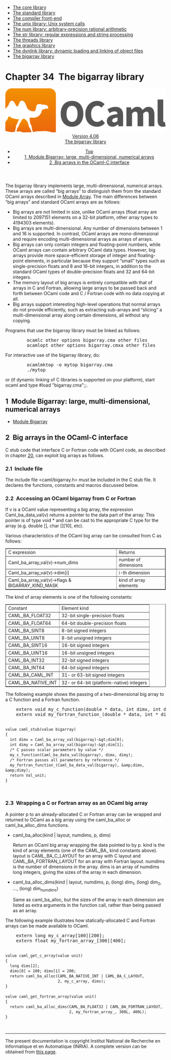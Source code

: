 <!-- ((! set title Manual !)) ((! set documentation !)) ((! set manual !)) ((! set nobreadcrumb !)) -->
<div class="manual content"><ul class="part_menu"><li><a href="core.html">The core library</a></li><li><a href="stdlib.html">The standard library</a></li><li><a href="parsing.html">The compiler front-end</a></li><li><a href="libunix.html">The unix library: Unix system calls</a></li><li><a href="libnum.html">The num library: arbitrary-precision rational arithmetic</a></li><li><a href="libstr.html">The str library: regular expressions and string processing</a></li><li><a href="libthreads.html">The threads library</a></li><li><a href="libgraph.html">The graphics library</a></li><li><a href="libdynlink.html">The dynlink library: dynamic loading and linking of object files</a></li><li class="active"><a href="libbigarray.html">The bigarray library</a></li></ul>




<h1 class="chapter" id="sec560"><span>Chapter 34</span>&nbsp;&nbsp;The bigarray library</h1>
<header><nav class="toc brand"><a class="brand" href="https://ocaml.org/"><img src="colour-logo-gray.svg" class="svg" alt="OCaml"></a></nav><nav class="toc"><div class="toc_version"><a href="/docs" id="version-select">Version 4.06</a></div><div class="toc_title"><a href="#">The bigarray library</a></div><ul><li class="top"><a href="#">Top</a></li>
<li><a href="libbigarray.html#sec561">1&nbsp;&nbsp;Module <span class="c003">Bigarray</span>: large, multi-dimensional, numerical arrays</a>
</li><li><a href="libbigarray.html#sec562">2&nbsp;&nbsp;Big arrays in the OCaml-C interface</a>
</li></ul></nav></header>
<p>The <span class="c003">bigarray</span> library implements large, multi-dimensional, numerical
arrays. These arrays are called “big arrays” to distinguish them
from the standard OCaml arrays described in
<a href="../../api/4.06/Array.html">Module <span class="c003">Array</span></a>.
The main differences between “big arrays” and standard OCaml arrays
are as follows:
</p><ul class="itemize"><li class="li-itemize">
Big arrays are not limited in size, unlike OCaml arrays
(<span class="c003">float array</span> are limited to 2097151 elements on a 32-bit platform,
other <span class="c003">array</span> types to 4194303 elements).
</li><li class="li-itemize">Big arrays are multi-dimensional. Any number of dimensions
between 1 and 16 is supported. In contrast, OCaml arrays are
mono-dimensional and require encoding multi-dimensional arrays as
arrays of arrays.
</li><li class="li-itemize">Big arrays can only contain integers and floating-point
numbers, while OCaml arrays can contain arbitrary OCaml data types.
However, big arrays provide more space-efficient storage of integer
and floating-point elements, in particular because they support
“small” types such as single-precision floats and 8 and 16-bit
integers, in addition to the standard OCaml types of double-precision
floats and 32 and 64-bit integers.
</li><li class="li-itemize">The memory layout of big arrays is entirely compatible with that
of arrays in C and Fortran, allowing large arrays to be passed back
and forth between OCaml code and C / Fortran code with no data copying
at all.
</li><li class="li-itemize">Big arrays support interesting high-level operations that normal
arrays do not provide efficiently, such as extracting sub-arrays and
“slicing” a multi-dimensional array along certain dimensions, all
without any copying.
</li></ul><p>
Programs that use the <span class="c003">bigarray</span> library must be linked as follows:
</p><pre>        ocamlc <span class="c009">other options</span> bigarray.cma <span class="c009">other files</span>
        ocamlopt <span class="c009">other options</span> bigarray.cmxa <span class="c009">other files</span>
</pre><p>
For interactive use of the <span class="c003">bigarray</span> library, do:
</p><pre>        ocamlmktop -o mytop bigarray.cma
        ./mytop
</pre><p>
or (if dynamic linking of C libraries is supported on your platform),
start <span class="c003">ocaml</span> and type <span class="c003">#load "bigarray.cma";;</span>.</p>
<h2 class="section" id="sec561">1&nbsp;&nbsp;Module <span class="c003">Bigarray</span>: large, multi-dimensional, numerical arrays</h2>
<ul class="ftoc2"><li class="li-links">
<a href="../../api/4.06/Bigarray.html">Module <span class="c003">Bigarray</span></a>
</li></ul>
<h2 class="section" id="sec562">2&nbsp;&nbsp;Big arrays in the OCaml-C interface</h2>
<p>C stub code that interface C or Fortran code with OCaml code, as
described in chapter&nbsp;<a href="intfc.html#c%3Aintf-c">20</a>, can exploit big arrays as
follows.</p>
<h3 class="subsection" id="sec563">2.1&nbsp;&nbsp;Include file</h3>
<p>The include file <span class="c003">&lt;caml/bigarray.h&gt;</span> must be included in the C stub
file. It declares the functions, constants and macros discussed
below.</p>
<h3 class="subsection" id="sec564">2.2&nbsp;&nbsp;Accessing an OCaml bigarray from C or Fortran</h3>
<p>If <span class="c009">v</span> is a OCaml <span class="c003">value</span> representing a big array, the expression
<span class="c003">Caml_ba_data_val(</span><span class="c009">v</span><span class="c003">)</span> returns a pointer to the data part of the array.
This pointer is of type <span class="c003">void *</span> and can be cast to the appropriate C
type for the array (e.g. <span class="c003">double []</span>, <span class="c003">char [][10]</span>, etc).</p><p>Various characteristics of the OCaml big array can be consulted from C
as follows:
</p><div class="center"><table class="c000 cellpadding1" border="1"><tbody><tr><td class="c014"><span class="c013">C expression</span></td><td class="c014"><span class="c013">Returns</span> </td></tr>
<tr><td class="c016">
<span class="c003">Caml_ba_array_val(</span><span class="c009">v</span><span class="c003">)-&gt;num_dims</span></td><td class="c016">number of dimensions </td></tr>
<tr><td class="c016"><span class="c003">Caml_ba_array_val(</span><span class="c009">v</span><span class="c003">)-&gt;dim[</span><span class="c009">i</span><span class="c003">]</span></td><td class="c016"><span class="c009">i</span>-th dimension </td></tr>
<tr><td class="c016"><span class="c003">Caml_ba_array_val(</span><span class="c009">v</span><span class="c003">)-&gt;flags &amp; BIGARRAY_KIND_MASK</span></td><td class="c016">kind of array elements </td></tr>
</tbody></table></div><p>
The kind of array elements is one of the following constants:
</p><div class="center"><table class="c000 cellpadding1" border="1"><tbody><tr><td class="c014"><span class="c013">Constant</span></td><td class="c014"><span class="c013">Element kind</span> </td></tr>
<tr><td class="c016">
<span class="c003">CAML_BA_FLOAT32</span></td><td class="c016">32-bit single-precision floats </td></tr>
<tr><td class="c016"><span class="c003">CAML_BA_FLOAT64</span></td><td class="c016">64-bit double-precision floats </td></tr>
<tr><td class="c016"><span class="c003">CAML_BA_SINT8</span></td><td class="c016">8-bit signed integers </td></tr>
<tr><td class="c016"><span class="c003">CAML_BA_UINT8</span></td><td class="c016">8-bit unsigned integers </td></tr>
<tr><td class="c016"><span class="c003">CAML_BA_SINT16</span></td><td class="c016">16-bit signed integers </td></tr>
<tr><td class="c016"><span class="c003">CAML_BA_UINT16</span></td><td class="c016">16-bit unsigned integers </td></tr>
<tr><td class="c016"><span class="c003">CAML_BA_INT32</span></td><td class="c016">32-bit signed integers </td></tr>
<tr><td class="c016"><span class="c003">CAML_BA_INT64</span></td><td class="c016">64-bit signed integers </td></tr>
<tr><td class="c016"><span class="c003">CAML_BA_CAML_INT</span></td><td class="c016">31- or 63-bit signed integers </td></tr>
<tr><td class="c016"><span class="c003">CAML_BA_NATIVE_INT</span></td><td class="c016">32- or 64-bit (platform-native) integers </td></tr>
</tbody></table></div><p>
The following example shows the passing of a two-dimensional big array
to a C function and a Fortran function.
</p><pre>    extern void my_c_function(double * data, int dimx, int dimy);
    extern void my_fortran_function_(double * data, int * dimx, int * dimy);

    value caml_stub(value bigarray)
    {
      int dimx = Caml_ba_array_val(bigarray)-&gt;dim[0];
      int dimy = Caml_ba_array_val(bigarray)-&gt;dim[1];
      /* C passes scalar parameters by value */
      my_c_function(Caml_ba_data_val(bigarray), dimx, dimy);
      /* Fortran passes all parameters by reference */
      my_fortran_function_(Caml_ba_data_val(bigarray), &amp;dimx, &amp;dimy);
      return Val_unit;
    }
</pre>
<h3 class="subsection" id="sec565">2.3&nbsp;&nbsp;Wrapping a C or Fortran array as an OCaml big array</h3>
<p>A pointer <span class="c009">p</span> to an already-allocated C or Fortran array can be
wrapped and returned to OCaml as a big array using the <span class="c003">caml_ba_alloc</span>
or <span class="c003">caml_ba_alloc_dims</span> functions.
</p><ul class="itemize"><li class="li-itemize">
<span class="c003">caml_ba_alloc(</span><span class="c009">kind</span> <span class="c003">|</span> <span class="c009">layout</span>, <span class="c009">numdims</span>, <span class="c009">p</span>, <span class="c009">dims</span><span class="c003">)</span><p>Return an OCaml big array wrapping the data pointed to by <span class="c009">p</span>.
<span class="c009">kind</span> is the kind of array elements (one of the <span class="c003">CAML_BA_</span>
kind constants above). <span class="c009">layout</span> is <span class="c003">CAML_BA_C_LAYOUT</span> for an
array with C layout and <span class="c003">CAML_BA_FORTRAN_LAYOUT</span> for an array with
Fortran layout. <span class="c009">numdims</span> is the number of dimensions in the
array. <span class="c009">dims</span> is an array of <span class="c009">numdims</span> long integers, giving
the sizes of the array in each dimension.</p></li><li class="li-itemize"><span class="c003">caml_ba_alloc_dims(</span><span class="c009">kind</span> <span class="c003">|</span> <span class="c009">layout</span>, <span class="c009">numdims</span>,
<span class="c009">p</span>, <span class="c003">(long) </span><span class="c009">dim</span><sub>1</sub>, <span class="c003">(long) </span><span class="c009">dim</span><sub>2</sub>, …, <span class="c003">(long) </span><span class="c009">dim</span><sub><span class="c009">numdims</span></sub><span class="c003">)</span><p>Same as <span class="c003">caml_ba_alloc</span>, but the sizes of the array in each dimension
are listed as extra arguments in the function call, rather than being
passed as an array.
</p></li></ul><p>
The following example illustrates how statically-allocated C and
Fortran arrays can be made available to OCaml.
</p><pre>    extern long my_c_array[100][200];
    extern float my_fortran_array_[300][400];

    value caml_get_c_array(value unit)
    {
      long dims[2];
      dims[0] = 100; dims[1] = 200;
      return caml_ba_alloc(CAML_BA_NATIVE_INT | CAML_BA_C_LAYOUT,
                           2, my_c_array, dims);
    }

    value caml_get_fortran_array(value unit)
    {
      return caml_ba_alloc_dims(CAML_BA_FLOAT32 | CAML_BA_FORTRAN_LAYOUT,
                                2, my_fortran_array_, 300L, 400L);
    }
</pre>
<hr>





<div class="copyright">The present documentation is copyright Institut National de Recherche en Informatique et en Automatique (INRIA). A complete version can be obtained from <a href="http://caml.inria.fr/pub/docs/manual-ocaml/">this page</a>.</div></div>